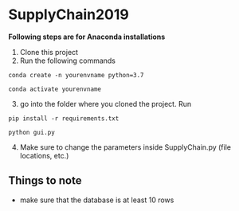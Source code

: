 # SupplyChain2019

__Following steps are for Anaconda installations__

1. Clone this project
2. Run the following commands
```
conda create -n yourenvname python=3.7 
```
```
conda activate yourenvname
```
3. go into the folder where you cloned the project. Run
```
pip install -r requirements.txt
````
```
python gui.py
```

4. Make sure to change the parameters inside SupplyChain.py (file locations, etc.)

## Things to note
- make sure that the database is at least 10 rows
